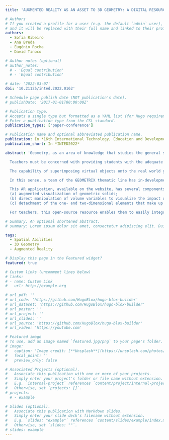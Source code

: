 ```yaml
---
title: 'AUGMENTED REALITY AS AN ASSET TO 3D GEOMETRY: A DIGITAL RESOURCE FOR TEACHERS'

# Authors
# If you created a profile for a user (e.g. the default `admin` user), write the username (folder name) here
# and it will be replaced with their full name and linked to their profile.
authors:
  - Sofia Ribeiro
  - Ana Breda
  - Eugénio Rocha
  - David Tinoco

# Author notes (optional)
# author_notes:
  # - 'Equal contribution'
  # - 'Equal contribution'

# date: '2022-03-07'
doi: '10.21125/inted.2022.0162'

# Schedule page publish date (NOT publication's date).
# publishDate: '2017-01-01T00:00:00Z'

# Publication type.
# Accepts a single type but formatted as a YAML list (for Hugo requirements).
# Enter a publication type from the CSL standard.
publication_types: ['paper-conference']

# Publication name and optional abbreviated publication name.
publication: In *16th International Technology, Education and Development Conference*
publication_short: In *INTED2022*

abstract: 'Geometry, as an area of knowledge that studies the general spatial structure, includes both bidimensional and three-dimensional shapes, requiring a set of spatial abilities (i..e spatial orientation and visualization) to understand spatial objects and the relationship between them and its one- and two-dimensional elements. Understanding these concepts is crucial to bridging spatial abilities into the real world. In fact, three-dimensional spatial abilities impact the acquisition of high-level mathematical concepts, such as problem-solving (a fundamental human cognitive process), and reasoning.

  Teachers must be concerned with providing students with the adequate tools to develop their spatial abilities as soon as they start to integrate abstract thinking. Nonetheless, teachers sometimes lack the resources to do so. Textual books are the traditional documents in a classroom setting, however, these do not (always) motivate the interaction between teachers and students. Information and Communication Technologies (ICT), specifically Augmented Reality (AR), on the other hand, aid the interaction between them, and also benefit from both virtual and physical learning experiences.

  The capability of superimposing virtual objects onto the real world gave rise to research lines where several studies are being developed. In the Mathematics field, AR presents itself as an asset in developing several specific skills, namely spatial abilities. Nowadays, there is a whole range of Augmented Reality applications integrating the visualization of geometric solids. Nevertheless, the research that goes beyond visualization is quite limited, if not non-existent. From the analyzed research literature, available applications only allow to visualize and rotate geometric solids, with no predisposition to explore the relationship between volume variables (i.e. solid base’s area, and solid’s height) and the solid’s volumetry.

  In this sense, a team of the GEOMETRIX thematic line has in-development a digital educational resource making use of AR functionalities, held on its website, providing teachers with a resource to integrate into their classes.

  This AR application, available on the website, has several components: 
  (a) augmented visualization of geometric solids;
  (b) direct manipulation of volume variables to visualize the impact on the solid’s shape;
  (c) detachment of the one- and two-dimensional elements that make up the three-dimensional solid.

  For teachers, this open-source resource enables them to easily integrate an ICT-based resource into their classes without requiring additional training. For students, it assists them in developing crucial mathematical skills, namely spatial abilities. This pedagogical resource offers, among others, diversified strategies to discern one-, two- and three-dimensional shapes, using augmented visualization to the manipulation of volume variables.'  

# Summary. An optional shortened abstract.
# summary: Lorem ipsum dolor sit amet, consectetur adipiscing elit. Duis posuere tellus ac convallis placerat. Proin tincidunt magna sed ex sollicitudin condimentum.

tags:
  - Spatial Abilities
  - 3D Geometry 
  - Augmented Reality

# Display this page in the Featured widget?
featured: true

# Custom links (uncomment lines below)
# links:
# - name: Custom Link
#   url: http://example.org

# url_pdf: ''
# url_code: 'https://github.com/HugoBlox/hugo-blox-builder'
# url_dataset: 'https://github.com/HugoBlox/hugo-blox-builder'
# url_poster: ''
# url_project: ''
# url_slides: ''
# url_source: 'https://github.com/HugoBlox/hugo-blox-builder'
# url_video: 'https://youtube.com'

# Featured image
# To use, add an image named `featured.jpg/png` to your page's folder.
# image:
#   caption: 'Image credit: [**Unsplash**](https://unsplash.com/photos/pLCdAaMFLTE)'
#   focal_point: ''
#   preview_only: false

# Associated Projects (optional).
#   Associate this publication with one or more of your projects.
#   Simply enter your project's folder or file name without extension.
#   E.g. `internal-project` references `content/project/internal-project/index.md`.
#   Otherwise, set `projects: []`.
# projects:
  # - example

# Slides (optional).
#   Associate this publication with Markdown slides.
#   Simply enter your slide deck's filename without extension.
#   E.g. `slides: "example"` references `content/slides/example/index.md`.
#   Otherwise, set `slides: ""`.
# slides: example
---
```


<!-- {{% callout note %}}
Click the _Cite_ button above to demo the feature to enable visitors to import publication metadata into their reference management software.
{{% /callout %}}

{{% callout note %}}
Create your slides in Markdown - click the _Slides_ button to check out the example.
{{% /callout %}}

Add the publication's **full text** or **supplementary notes** here. You can use rich formatting such as including [code, math, and images](https://docs.hugoblox.com/content/writing-markdown-latex/). -->
